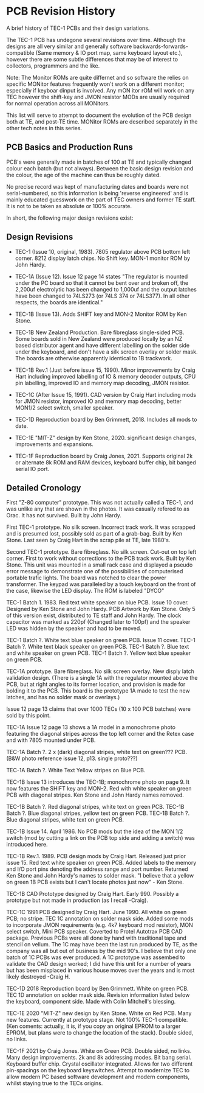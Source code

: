 # PCB Revision History
A brief history of TEC-1 PCBs and their design variations.

The TEC-1 PCB has undegone several revisions over time. Although the designs are all very similar and generally software backwards-forwards-compatible (Same memory & IO port map, same keyboard layout etc.), however there are some subtle differences that may be of interest to collectors, programmers and the like.

Note: The Monitor ROMs are quite differnet and so software the relies on specific MONitor features frequently won't work on a different monitor; especially if keyboar dinput is involved. Any mON itor rOM will work on any TEC however the shift-key and JMON resistor MODs are usually required for normal operation across all MONitors.

This list will serve to attempt to document the evolution of the PCB design both at TE, and post-TE time. MONitor ROMs are described separately in the other tech notes in this series.

## PCB Basics and Production Runs

PCB's were generally made in batches of 100 at TE and typically changed colour each batch (but not always). Between the basic design revision and the colour, the age of the machine can thus be roughly dated.

No precise record was kept of manufacturing dates and boards were not serial-numbered, so this information is being 'reverse engineered' and is mainly educated guesswork on the part of TEC owners and former TE staff. It is not to be taken as absolute or 100% accurate.

In short, the following major design revisions exist:

## Design Revisions

- TEC-1 (Issue 10, original, 1983). 7805 regulator above PCB bottom left corner. 8212 display latch chips. No Shift key. MON-1 monitor ROM by John Hardy.

- TEC-1A (Issue 12). Issue 12 page 14 states "The regulator is mounted under the PC board so that it cannot be bent over and broken off, the 2,200uf electrolytic has been changed to 1,000uf and the output latches have been changed to 74LS273 (or 74LS 374 or 74LS377). In all other respects, the boards are identical."

- TEC-1B (Issue 13). Adds SHIFT key and MON-2 Monitor ROM by Ken Stone.

- TEC-1B New Zealand Production. Bare fibreglass single-sided PCB. Some boards sold in New Zealand were produced locally by an NZ based distributor agent and have different labelling on the solder side under the keyboard, and don't have a silk screen overlay or solder mask. The boards are otherwise apparently identical to 1B trackwork. 

- TEC-1B Rev.1 (Just before issue 15, 1990). Minor improvements by Craig Hart including improved labelling of IO & memory decoder outputs, CPU pin labelling, improved IO and memory map decoding, JMON resistor.

- TEC-1C (After Issue 15, 1991). CAD version by Craig Hart including mods for JMON resistor, improved IO and memory map decoding, better MON1/2 select switch, smaller speaker.

- TEC-1D Reproduction board by Ben Grimmett, 2018. Includes all mods to date.

- TEC-1E "MIT-Z" design by Ken Stone, 2020. significant design changes, improvements and expansions.

- TEC-1F Reproduction board by Craig Jones, 2021. Supports original 2k or alternate 8k ROM and RAM devices, keyboard buffer chip, bit banged serial IO port.

## Detailed Cronology

First "Z-80 computer" prototype. This was not actually called a TEC-1, and was unlike any that are shown in the photos. It was casually refered to as Orac. It has not survived. Built by John Hardy.

First TEC-1 prototype. No silk screen. Incorrect track work. It was scrapped and is presumed lost, possibly sold as part of a grab-bag. Built by Ken Stone. Last seen by Craig Hart in the scrap pile at TE, late 1980's.

Second TEC-1 prototype. Bare fibreglass. No silk screen. Cut-out on top left corner. First to work without corrections to the PCB track work. Built by Ken Stone. This unit was mounted in a small rack case and displayed a pseudo error message to demonstrate one of the possibilities of computerised portable trafic lights. The board was notched to clear the power transformer. The keypad was paralleled by a touch keyboard on the front of the case, likewise the LED display. The ROM is labeled "DYCO"

TEC-1 Batch 1. 1983. Red text white speaker on blue PCB. Issue 10 cover. Designed by Ken Stone and John Hardy. PCB Artwork by Ken Stone. Only 5 of this version exist, distributed to TE staff and John Hardy. The clock capacitor was marked as 220pf (Changed later to 100pf) and the speaker LED was hidden by the speaker and had to be moved.

TEC-1 Batch ?. White text blue speaker on green PCB. Issue 11 cover.
TEC-1 Batch ?. White text black speaker on green PCB.
TEC-1 Batch ?. Blue text and white speaker on green PCB.
TEC-1 Batch ?. Yellow text blue speaker on green PCB.

TEC-1A prototype. Bare fibreglass. No silk screen overlay. New disply latch validation design. (There is a single 1A with the regulator mounted above the PCB, but at right angles to its former location, and provision is made for bolding it to the PCB. This board is the prototype 1A made to test the new latches, and has no solder mask or overlays.)

Issue 12 page 13 claims that over 1000 TECs (10 x 100 PCB batches) were sold by this point.

TEC-1A Issue 12 page 13 shows a 1A model in a monochrome photo featuring the diagonal stripes across the top left corner and the Retex case and with 7805 mounted under PCB.

TEC-1A Batch ?. 2 x (dark) diagonal stripes, white text on green??? PCB. (B&W photo reference issue 12, p13. single proto???)

TEC-1A Batch ?. White Text Yellow stripes on Blue PCB.

TEC-1B Issue 13 introduces the TEC-1B; monochrome photo on page 9. It now features the SHIFT key and MON-2. Red with white speaker on green PCB with diagonal stripes. Ken Stone and John Hardy names removed.

TEC-1B Batch ?. Red diagonal stripes, white text on green PCB.
TEC-1B Batch ?. Blue diagonal stripes, yellow text on green PCB.
TEC-1B Batch ?. Blue diagonal stripes, white text on green PCB.

TEC-1B Issue 14. April 1986. No PCB mods but the idea of the MON 1/2 switch (mod by cutting a link on the PCB top side and adding a switch) was introduced here.

TEC-1B Rev.1. 1989. PCB design mods by Craig Hart. Released just prior issue 15. Red text white speaker on green PCB. Added labels to the memory and I/O port pins denoting the address range and port number. Returned Ken Stone and John Hardy's names to solder mask. "I believe that a yellow on green 1B PCB exists but I can't locate photos just now" - Ken Stone.

TEC-1B CAD Prototype designed by Craig Hart. Early 990. Possibly a prototype but not made in production (as I recall -Craig).

TEC-1C 1991 PCB designed by Craig Hart. June 1990. All white on green PCB; no stripe. TEC 1C annotation on solder mask side. Added some mods to incorporate JMON requirements (e.g. 4k7 keyboard mod resistor), MON select switch, Mini PCB speaker. Coverted to Protel Autotrax PCB CAD package. Previous PCBs were all done by hand with traditional tape and stencil on vellum. The 1C may have been the last run produced by TE, as the company was all but out of business by the mid 90's. I believe that only one batch of 1C PCBs was ever produced. A 1C prototype was assembed to validate the CAD design worked; I did have this unit for a number of years but has been misplaced in various house moves over the years and is most likely destroyed -Craig H.

TEC-1D 2018 Reproduction board by Ben Grimmett. White on green PCB. TEC 1D annotation on solder mask side. Revision information listed below the keyboard, component side. Made with Colin Mitchell's blessing.

TEC-1E 2020 "MIT-Z" new design by Ken Stone. White on Red PCB. Many new features. Currently at prototype stage. Not 100% TEC-1 compatible. (Ken coments: actually, it is, if you copy an original EPROM to a larger EPROM, but plans were to change the location of the stack). Double sided, no links.

TEC-1F 2021 by Craig Jones. White on Green PCB. Double sided, no links. Many design improvements. 2k and 8k addressing modes. Bit bang serial. Keyboard buffer chip. Crystal oscillator integrated. Allows for two different pin-spacings on the keyboard keyswitches. Attempt to modernize TEC to allow modern PC based software development and modern components, whilst staying true to the TECs origins.
